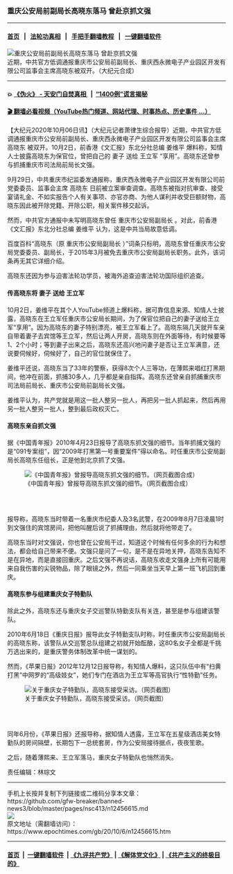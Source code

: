 ### 重庆公安局前副局长高晓东落马 曾赴京抓文强
------------------------

#### [首页](https://github.com/gfw-breaker/banned-news3/blob/master/README.md) &nbsp;&nbsp;|&nbsp;&nbsp; [法轮功真相](https://github.com/begood0513/basic/blob/master/README.md)  &nbsp;&nbsp;|&nbsp;&nbsp; [手把手翻墙教程](https://github.com/gfw-breaker/guides/wiki)  &nbsp;&nbsp;|&nbsp;&nbsp; [一键翻墙软件](https://github.com/gfw-breaker/nogfw/blob/master/README.md)  



<div><img alt="重庆公安局前副局长高晓东落马 曾赴京抓文强" class="attachment-djy_600_400 size-djy_600_400 wp-post-image" src="https://i.epochtimes.com/assets/uploads/2020/10/3314-1-600x400.jpg"/>
<div class="caption">
 近期，中共官方低调通报重庆市公安局前副局长、重庆西永微电子产业园区开发有限公司监事会主席高晓东被双开。（大纪元合成）
</div></div><hr/>

#### 💥 [《伪火》 - 天安门自焚真相 ](http://158.247.195.190:10000/videos/blog/weihuo.html)&nbsp; |&nbsp; [“1400例”谎言揭秘  ](http://158.247.195.190:10000/videos/blog/jiexi1400.html)

#### [ 🎬  翻墙必看视频（YouTube热门频道、网站代理、时事热点、历史事件 ...）](https://github.com/gfw-breaker/links/blob/master/banned.md)

<div><p>
 【大纪元2020年10月06日讯】（大纪元记者萧律生综合报导）近期，中共官方低调通报重庆市公安局前副局长、重庆西永微电子产业园区开发有限公司监事会主席
 <ok href="https://www.epochtimes.com/gb/tag/%E9%AB%98%E6%99%93%E4%B8%9C.html">
  高晓东
 </ok>
 被双开。10月2日，前香港《文汇报》东北分社总编
 <ok href="https://www.epochtimes.com/gb/tag/%E5%A7%9C%E7%BB%B4%E5%B9%B3.html">
  姜维平
 </ok>
 爆料称，知情人士披露高晓东为保官位，曾把自己的
 <ok href="https://www.epochtimes.com/gb/tag/%E5%A6%BB%E5%AD%90.html">
  妻子
 </ok>
 送给
 <ok href="https://www.epochtimes.com/gb/tag/%E7%8E%8B%E7%AB%8B%E5%86%9B.html">
  王立军
 </ok>
 “享用”。高晓东还曾参与抓捕重庆市司法局前局长文强。
</p>
<p>
 9月29日，中共重庆市纪监委发通报称，重庆西永微电子产业园区开发有限公司前党委委员、监事会主席
 <ok href="https://www.epochtimes.com/gb/tag/%E9%AB%98%E6%99%93%E4%B8%9C.html">
  高晓东
 </ok>
 日前被立案审查调查。高晓东被指对抗审查、接受宴请礼金、不如实报告个人有关事项、亦官亦商、为他人谋利并收受巨额财物，高晓东因此被开除党籍、开除公职，相关案件移交起诉。
</p>
<p>
 然而，中共官方通报中未写明高晓东曾任
 <ok href="https://www.epochtimes.com/gb/tag/%E9%87%8D%E5%BA%86%E5%B8%82%E5%85%AC%E5%AE%89%E5%B1%80%E5%89%AF%E5%B1%80%E9%95%BF.html">
  重庆市公安局副局长
 </ok>
 。对此，前香港《文汇报》东北分社总编
 <ok href="https://www.epochtimes.com/gb/tag/%E5%A7%9C%E7%BB%B4%E5%B9%B3.html">
  姜维平
 </ok>
 认为，这是中共当局故意低调。
</p>
<p>
 百度百科“高晓东（原
 <ok href="https://www.epochtimes.com/gb/tag/%E9%87%8D%E5%BA%86%E5%B8%82%E5%85%AC%E5%AE%89%E5%B1%80%E5%89%AF%E5%B1%80%E9%95%BF.html">
  重庆市公安局副局长
 </ok>
 ）”词条只标明，高晓东曾任重庆市公安局党委委员、副局长，于2015年3月被免去重庆市公安局副局长职务。此外，该词条再无其它详细介绍。
</p>
<p>
 高晓东还因为参与迫害法轮功学员，被海外追查迫害法轮功国际组织追查。
</p>
<h4>
 传高晓东将
 <ok href="https://www.epochtimes.com/gb/tag/%E5%A6%BB%E5%AD%90.html">
  妻子
 </ok>
 送给
 <ok href="https://www.epochtimes.com/gb/tag/%E7%8E%8B%E7%AB%8B%E5%86%9B.html">
  王立军
 </ok>
</h4>
<p>
 10月2日，姜维平在其个人YouTube频道上爆料称，据可靠信息来源、知情人士披露，高晓东在王立军任重庆市公安局长期间，为了保官位把自己的妻子送给王立军“享用”。因为高晓东的妻子特别漂亮，被王立军看上了。高晓东隔几天就开车亲自带着妻子去宾馆等王立军，然后让两人开房，高晓东则在外面等待，有时候要等1、2个小时；等到妻子出来之后，高晓东还高兴地问妻子是否让王立军满意，还说要伺候好，伺候好了，自己的官位就保住了。
</p>
<p>
 姜维平还说，高晓东当了33年的警察，获得8次个人三等功，在薄熙来唱红打黑期间，他冲在前面，抓捕30多人，几乎都是亲自指挥。高晓东还曾亲自抓捕重庆市司法局前局长、重庆市公安局前副局长文强。
</p>
<p>
 姜维平认为，共产党就是用这一批人整另一批人，再把另一批人抓起来，然后再用另一批人整另一批人，整到最后政权灭亡。
</p>
<h4>
 高晓东亲自抓文强
</h4>
<p>
 据《中国青年报》2010年4月23日报导了高晓东抓文强的细节。当年抓捕文强的是“091专案组”，因“2009年打黑第一号重要案件”得以命名。时任重庆市公安局副局长高晓东任组长，正是他到北京抓了文强。
</p>
<figure class="wp-caption aligncenter" id="attachment_12456876" style="width: 600px">
 <ok href="https://i.epochtimes.com/assets/uploads/2020/10/12.jpg">
  <img alt="《中国青年报》曾报导高晓东抓文强的细节。（网页截图合成）" class="size-large wp-image-12456876" src="https://i.epochtimes.com/assets/uploads/2020/10/12-600x430.jpg"/>
 </ok>
 <br/><figcaption class="wp-caption-text">
  《中国青年报》曾报导高晓东抓文强的细节。（网页截图合成）
 </figcaption><br/>
</figure><br/>
<p>
 报导称，高晓东当时带着一名重庆市纪委人及3名武警，在2009年8月7日凌晨1时到文强住的宾馆房间，把他叫醒后说了抓捕理由，然后就将他带走了。
</p>
<p>
 高晓东当时对文强说，你也曾在公安局干过，知道这个时候有任何多余的行为和想法，都会给自己带来不便。文强只是问了一句，是不是在异地关押，高晓东告知不是在异地，而是直接回重庆。之后文强不再说话，高晓东收走文强身上所有可能用来自我伤害的尖锐物品，除了眼镜之外，然后一同乘坐当天早上第一班飞机回到重庆。
</p>
<h4>
 高晓东参与组建重庆女子特勤队
</h4>
<p>
 除此之外，高晓东还与重庆女子交巡警队特勤支队有关连，甚至是参与组建该警队。
</p>
<p>
 2010年6月18日《重庆日报》报导此女子特勤支队时称，时任重庆市公安局副局长的高晓东称，该警队从交巡警总队组建之初就开始酝酿，这80名女子全都是千挑万选出来的，是重庆警务体制改革中统一谋划的。
</p>
<p>
 然而，《苹果日报》2012年12月12日报导称，有知情人爆料，这只队伍中有“扫黄打黑”中网罗的“高级妓女”，她们专门在酒店为王立军等高官执行“性特勤”任务。
</p>
<figure class="wp-caption aligncenter" id="attachment_12456877" style="width: 387px">
 <ok href="https://i.epochtimes.com/assets/uploads/2020/10/146fded087362dcee79fdcd9c9ef6a28.png">
  <img alt="关于重庆女子特勤队，高晓东接受采访。（网页截图）" class="size-full wp-image-12456877" src="https://i.epochtimes.com/assets/uploads/2020/10/146fded087362dcee79fdcd9c9ef6a28.png"/>
 </ok>
 <br/><figcaption class="wp-caption-text">
  关于重庆女子特勤队，高晓东接受采访。（网页截图）
 </figcaption><br/>
</figure><br/>
<p>
 同年6月份，《苹果日报》还报导称，据知情人透露，王立军在五星级酒店美女特勤队的房间隔壁，长期包下一总统套房，作为公安局接待据点，夜夜笙歌。
</p>
<p>
 之后，随着薄熙来、王立军落马，重庆女子特勤队也悄然消失。
</p>
<p>
 责任编辑：林琮文
</p>
</div>
<hr/>
手机上长按并复制下列链接或二维码分享本文章：<br/>
https://github.com/gfw-breaker/banned-news3/blob/master/pages/nsc413/n12456615.md <br/>
<a href='https://github.com/gfw-breaker/banned-news3/blob/master/pages/nsc413/n12456615.md'><img src='https://github.com/gfw-breaker/banned-news3/blob/master/pages/nsc413/n12456615.md.png'/></a> <br/>
原文地址（需翻墙访问）：https://www.epochtimes.com/gb/20/10/6/n12456615.htm


------------------------
#### [首页](https://github.com/gfw-breaker/banned-news3/blob/master/README.md) &nbsp;|&nbsp; [一键翻墙软件](https://github.com/gfw-breaker/nogfw/blob/master/README.md) &nbsp;| [《九评共产党》](https://github.com/gfw-breaker/9ping.md/blob/master/README.md#九评之一评共产党是什么) | [《解体党文化》](https://github.com/gfw-breaker/jtdwh.md/blob/master/README.md) | [《共产主义的终极目的》](https://github.com/gfw-breaker/gczydzjmd.md/blob/master/README.md)


<img src='http://gfw-breaker.win/banned-news3/pages/nsc413/n12456615.md' width='0px' height='0px'/>